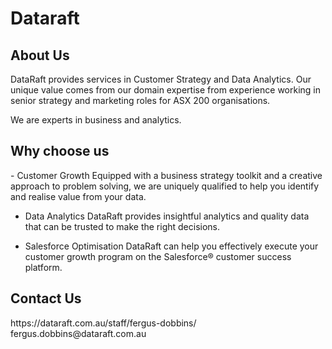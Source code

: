 # Dataraft

<h2>About Us</h2>

DataRaft provides services in Customer Strategy and Data Analytics.  Our unique value comes from our domain expertise from experience working in senior strategy and marketing roles for ASX 200 organisations.

We are experts in business and analytics.

<h2>Why choose us</h2>
- Customer Growth
Equipped with a business strategy toolkit and a creative approach to problem solving, we are uniquely qualified to help you identify and realise value from your data.

- Data Analytics
DataRaft provides insightful analytics and quality data that can be trusted to make the right decisions.

- Salesforce Optimisation
DataRaft can help you effectively execute your customer growth program on the  Salesforce® customer success platform.

<h2>Contact Us</h2>
https://dataraft.com.au/staff/fergus-dobbins/
fergus.dobbins@dataraft.com.au

